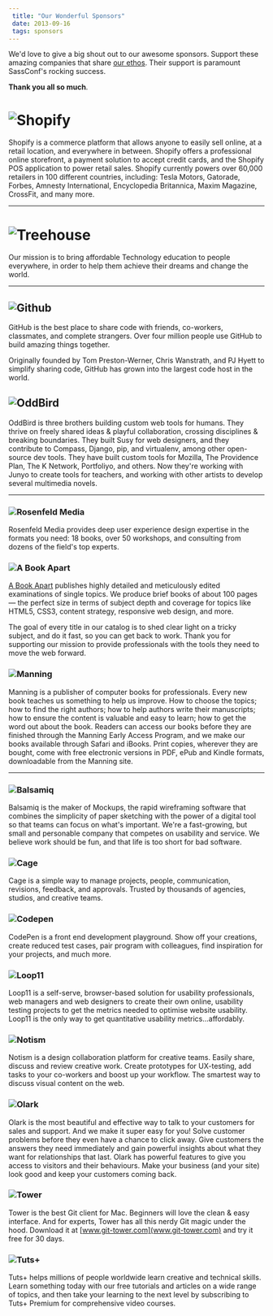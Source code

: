 ```yaml
---
 title: "Our Wonderful Sponsors"
 date: 2013-09-16
 tags: sponsors
---
```


We'd love to give a big shout out to our awesome sponsors. Support these amazing companies that share [our ethos](/pages/purpose). Their support is paramount SassConf's rocking success. 

**Thank you all so much**. 


# ![Shopify](/lib/img/sponsors/shopify.png)

Shopify is a commerce platform that allows anyone to easily sell online, at a retail location, and everywhere in between. Shopify offers a professional online storefront, a payment solution to accept credit cards, and the Shopify POS application to power retail sales. Shopify currently powers over 60,000 retailers in 100 different countries, including: Tesla Motors, Gatorade, Forbes, Amnesty International, Encyclopedia Britannica, Maxim Magazine, CrossFit, and many more.

---

# ![Treehouse](/lib/img/sponsors/treehouse.png)

Our mission is to bring affordable Technology education to people everywhere, in order to help them achieve their dreams and change the world.

---

## ![Github](/lib/img/sponsors/github.png)

GitHub is the best place to share code with friends, co-workers, classmates, and complete strangers. Over four million people use GitHub to build amazing things together.

Originally founded by Tom Preston-Werner, Chris Wanstrath, and PJ Hyett to simplify sharing code, GitHub has grown into the largest code host in the world.

## ![OddBird](/lib/img/sponsors/oddbird.png)

OddBird is three brothers building custom web tools for humans. They thrive on freely shared ideas & playful collaboration, crossing disciplines & breaking boundaries. They built Susy for web designers, and they contribute to Compass, Django, pip, and virtualenv, among other open-source dev tools. They have built custom tools for Mozilla, The Providence Plan, The K Network, Portfoliyo, and others. Now they're working with Junyo to create tools for teachers, and working with other artists to develop several multimedia novels.

---

### ![Rosenfeld Media](/lib/img/sponsors/rosenfeld.png)
Rosenfeld Media provides deep user experience design expertise in the formats you need: 18 books, over 50 workshops, and consulting from dozens of the field's top experts.

### ![A Book Apart](/lib/img/sponsors/bkapart.png)

[A Book Apart](http://www.abookapart.com/) publishes highly detailed and meticulously edited examinations of single topics. We produce brief books of about 100 pages — the perfect size in terms of subject depth and coverage for topics like HTML5, CSS3, content strategy, responsive web design, and more.

The goal of every title in our catalog is to shed clear light on a tricky subject, and do it fast, so you can get back to work. Thank you for supporting our mission to provide professionals with the tools they need to move the web forward. 

### ![Manning](/lib/img/sponsors/manning.png)

Manning is a publisher of computer books for professionals. Every new book teaches us something to help us improve. How to choose the topics; how to find the right authors; how to help authors write their manuscripts; how to ensure the content is valuable and easy to learn; how to get the word out about the book. Readers can access our books before they are finished through the Manning Early Access Program, and we make our books available through Safari and iBooks. Print copies, wherever they are bought, come with free electronic versions in PDF, ePub and Kindle formats, downloadable from the Manning site.

---

### ![Balsamiq](/lib/img/sponsors/balsalmiq.png)

Balsamiq is the maker of Mockups, the rapid wireframing software that combines the simplicity of paper sketching with the power of a digital tool so that teams can focus on what's important. We're a fast-growing, but small and personable company that competes on usability and service. We believe work should be fun, and that life is too short for bad software.

### ![Cage](/lib/img/sponsors/cage.png)

Cage is a simple way to manage projects, people, communication, revisions, feedback, and approvals. Trusted by thousands of agencies, studios, and creative teams.

### ![Codepen](/lib/img/sponsors/codepen.png)

CodePen is a front end development playground. Show off your creations, create reduced test cases, pair program with colleagues, find inspiration for your projects, and much more.

### ![Loop11](/lib/img/sponsors/loop11.png)

Loop11 is a self-serve, browser-based solution for usability professionals, web managers and web designers to create their own online, usability testing projects to get the metrics needed to optimise website usability. Loop11 is the only way to get quantitative usability metrics...affordably.

### ![Notism](/lib/img/sponsors/notism.png)

Notism is a design collaboration platform for creative teams.
Easily share, discuss and review creative work.
Create prototypes for UX-testing, add tasks to your co-workers and boost up your workflow.
The smartest way to discuss visual content on the web.

### ![Olark](/lib/img/sponsors/olark.png)

Olark is the most beautiful and effective way to talk to your customers for sales and support. And we make it super easy for you! Solve customer problems before they even have a chance to click away. Give customers the answers they need immediately and gain powerful insights about what they want for relationships that last. Olark has powerful features to give you access to visitors and their behaviours. Make your business (and your site) look good and keep your customers coming back. 

### ![Tower](/lib/img/sponsors/tower.png)

Tower is the best Git client for Mac. Beginners will love the clean & easy interface. And for experts, Tower has all this nerdy Git magic under the hood. Download it at [www.git-tower.com](www.git-tower.com) and try it free for 30 days.


### ![Tuts+](/lib/img/sponsors/tutsplus.png)

Tuts+ helps millions of people worldwide learn creative and technical skills. Learn something today with our free tutorials and articles on a wide range of topics, and then take your learning to the next level by subscribing to Tuts+ Premium for comprehensive video courses. 


